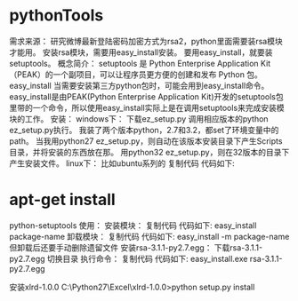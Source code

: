 # pythonTools

需求来源：
研究微博最新登陆密码加密方式为rsa2，python里面需要装rsa模块才能用。
安装rsa模块，需要用easy_install安装。
要用easy_install，就要装setuptools。
概念简介：
setuptools
是 Python Enterprise Application Kit（PEAK）的一个副项目，可以让程序员更方便的创建和发布 Python 包。
easy_install
当需要安装第三方python包时，可能会用到easy_install命令。easy_install是由PEAK(Python Enterprise 
Application 
Kit)开发的setuptools包里带的一个命令，所以使用easy_install实际上是在调用setuptools来完成安装模块的工作。
安装：
windows下：
下载ez_setup.py
调用相应版本的python ez_setup.py执行。
我装了两个版本python，2.7和3.2，都set了环境变量中的path。
当我用python27 ez_setup.py，则自动在该版本安装目录下产生Scripts 目录，并将安装的东西放在那。
用python32 ez_setup.py，则在32版本的目录下产生安装文件。
linux下：
比如ubuntu系列的
复制代码
代码如下:
# apt-get install 
python-setuptools
使用：
安装模块：
复制代码
代码如下:
easy_install package-name
卸载模块：
复制代码
代码如下:
easy_install -m package-name
但卸载后还要手动删除遗留文件
安装rsa-3.1.1-py2.7.egg：
下载rsa-3.1.1-py2.7.egg
切换目录
执行命令：
复制代码
代码如下:
easy_install.exe rsa-3.1.1-py2.7.egg

安装xlrd-1.0.0
C:\Python27\Excel\xlrd-1.0.0>python setup.py install
